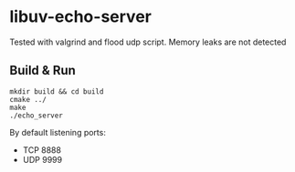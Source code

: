# libuv-echo-server

Tested with valgrind and flood udp script. Memory leaks are not detected

## Build & Run 
```
mkdir build && cd build
cmake ../
make
./echo_server
```

By default listening ports:
- TCP 8888
- UDP 9999
